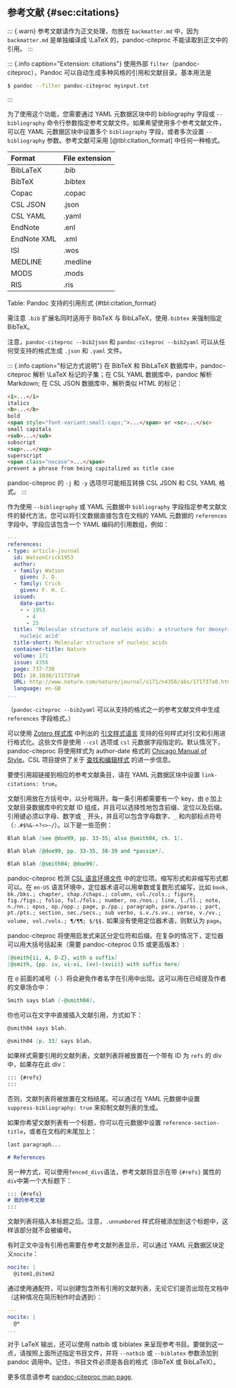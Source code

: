 
## 参考文献 {#sec:citations}

::: {.warn}
参考文献请作为正文处理，勿放在 `backmatter.md` 中，因为 `backmatter.md` 是单独编译成 \LaTeX 的，pandoc-citeproc 不能读取到正文中的引用。
:::

::: {.info caption="Extension: citations"}
使用外部 `filter`（pandoc-citeproc），Pandoc 可以自动生成多种风格的引用和文献目录。基本用法是

```bash
$ pandoc --filter pandoc-citeproc myinput.txt
```
:::

为了使用这个功能，您需要通过 YAML 元数据区块中的 bibliography 字段或 `--bibliography` 命令行参数指定参考文献文件。如果希望使用多个参考文献文件，可以在 YAML 元数据区块中设置多个 `bibliography` 字段，或者多次设置 `--bibliography` 参数。参考文献可采用 [@tbl:citation_format] 中任何一种格式。

Format | File extension
:-----|:------
BibLaTeX	| .bib
BibTeX	  | .bibtex
Copac	    | .copac
CSL JSON	| .json
CSL YAML	| .yaml
EndNote	  | .enl
EndNote XML	| .xml
ISI	      | .wos
MEDLINE	  | .medline
MODS	    | .mods
RIS	      | .ris

Table: Pandoc 支持的引用形式 {#tbl:citation_format}

需注意 `.bib` 扩展名同时适用于 BibTeX 与 BibLaTeX，使用`.bibtex` 来强制指定 BibTeX。

注意，`pandoc-citeproc --bib2json` 和 `pandoc-citeproc --bib2yaml` 可以从任何受支持的格式生成 `.json` 和 `.yaml` 文件。

::: {.info caption="标记方式说明"}
在 BibTeX 和 BibLaTeX 数据库中，pandoc-citeproc 解析 \LaTeX 标记的子集；在 CSL YAML 数据库中，pandoc 解析 Markdown; 在 CSL JSON 数据库中，解析类似 HTML 的标记：

```html
<i>...</i>
italics
<b>...</b>
bold
<span style="font-variant:small-caps;">...</span> or <sc>...</sc>
small capitals
<sub>...</sub>
subscript
<sup>...</sup>
superscript
<span class="nocase">...</span>
prevent a phrase from being capitalized as title case
```

pandoc-citeproc 的 `-j` 和 `-y` 选项尽可能相互转换 CSL JSON 和 CSL YAML 格式。
:::

作为使用 `--bibliography` 或 YAML 元数据中 `bibliography` 字段指定参考文献文件的替代方法，您可以将引文数据直接包含在文档的 YAML 元数据的 `references` 字段中。字段应该包含一个 YAML 编码的引用数组，例如：

```yaml
---
references:
- type: article-journal
  id: WatsonCrick1953
  author:
  - family: Watson
    given: J. D.
  - family: Crick
    given: F. H. C.
  issued:
    date-parts:
    - - 1953
      - 4
      - 25
  title: 'Molecular structure of nucleic acids: a structure for deoxyribose
    nucleic acid'
  title-short: Molecular structure of nucleic acids
  container-title: Nature
  volume: 171
  issue: 4356
  page: 737-738
  DOI: 10.1038/171737a0
  URL: http://www.nature.com/nature/journal/v171/n4356/abs/171737a0.html
  language: en-GB
...
```

（`pandoc-citeproc --bib2yaml` 可以从支持的格式之一的参考文献文件中生成 `references` 字段格式。）

可以使用 [Zotero 样式库](https://www.zotero.org/styles) 中列出的 [引文样式语言](http://citationstyles.org/) 支持的任何样式对引文和引用进行格式化。这些文件是使用 `--csl` 选项或 `csl` 元数据字段指定的。默认情况下，pandoc-citeproc 将使用样式为 author-date 格式的 [Chicago Manual of Style](http://chicagomanualofstyle.org/)。CSL 项目提供了关于 [查找和编辑样式](https://citationstyles.org/authors/) 的进一步信息。

要使引用超链接到相应的参考文献条目，请在 YAML 元数据区块中设置 `link-citations: true`。

文献引用放在方括号中，以分号隔开。每一条引用都需要有一个 key，由 `@` 加上文献目录数据库中的文献 ID 组成，并且可以选择性地包含前缀、定位以及后缀。引用键必须以字母、数字或 `_` 开头，并且可以包含字母数字、`_` 和内部标点符号（`:.#$%&-+?<>~/`）。以下是一些范例：

```markdown
Blah blah [see @doe99, pp. 33-35; also @smith04, ch. 1].

Blah blah [@doe99, pp. 33-35, 38-39 and *passim*].

Blah blah [@smith04; @doe99].
```

pandoc-citeproc 检测 [CSL 语言环境文件](https://github.com/citation-style-language/locales) 中的定位项。缩写形式和非缩写形式都可以。在 `en-US` 语言环境中，定位器术语可以用单数或复数形式编写，比如 `book, bk./bks.; chapter, chap./chaps.; column, col./cols.; figure, fig./figs.; folio, fol./fols.; number, no./nos.; line, l./ll.; note, n./nn.; opus, op./opp.; page, p./pp.; paragraph, para./paras.; part, pt./pts.; section, sec./secs.; sub verbo, s.v./s.vv.; verse, v./vv.; volume, vol./vols.; ¶/¶¶; §/§§.` 如果没有使用定位器术语，则默认为 `page`。

pandoc-citeproc 将使用启发式来区分定位符和后缀。在复杂的情况下，定位器可以用大括号括起来（需要 pandoc-citeproc 0.15 或更高版本）:

```markdown
[@smith{ii, A, D-Z}, with a suffix]
[@smith, {pp. iv, vi-xi, (xv)-(xvii)} with suffix here]
```

在 `@` 前面的减号（`-`）将会避免作者名字在引用中出现。这可以用在已经提及作者的文章场合中：

```markdown
Smith says blah [-@smith04].
```

你也可以在文字中直接插入文献引用，方式如下：

```markdown
@smith04 says blah.

@smith04 [p. 33] says blah.
```

如果样式需要引用的文献列表，文献列表将被放置在一个带有 ID 为 `refs` 的 div 中，如果存在此 div：

```markdown
::: {#refs}
:::
```

否则，文献列表将被放置在文档结尾。可以通过在 YAML 元数据中设置 `suppress-bibliography: true` 来抑制文献列表的生成。

如果你希望文献列表有一个标题，你可以在元数据中设置 `reference-section-title`，或者在文档的末尾加上：

```markdown
last paragraph...

# References
```

另一种方式，可以使用`fenced_divs`语法，参考文献将显示在带 `{#refs}` 属性的`div`中第一个大标题下：

```markdown
::: {#refs}
# 我的参考文献
:::
```

文献列表将插入本标题之后。注意，`.unnumbered` 样式将被添加到这个标题中，这样该部分就不会被编号。

有时正文中没有引用也需要在参考文献列表显示，可以通过 YAML 元数据区块定义`nocite`：

```yaml
nocite: |
  @item1,@item2
```

通过使用通配符，可以创建包含所有引用的文献列表，无论它们是否出现在文档中（这种情况在简历制作时会遇到）：

```yaml
---
nocite: |
  @*
...
```

对于 LaTeX 输出，还可以使用 natbib 或 biblatex 来呈现参考书目。要做到这一点，请按照上面所述指定书目文件，并将 `--natbib` 或 `--biblatex` 参数添加到 pandoc 调用中。记住，书目文件必须是各自的格式（BibTeX 或 BibLaTeX）。

更多信息请参考 [pandoc-citeproc man page](https://github.com/jgm/pandoc-citeproc/blob/master/man/pandoc-citeproc.1.md).